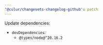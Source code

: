 ```yaml
---
'@culur/changesets-changelog-github': patch
---
```


Update dependencies:

- `devDependencies`:
  - `@types/node@^20.16.2`
